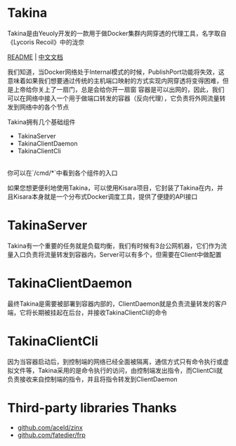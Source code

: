 # Takina
Takina是由Yeuoly开发的一款用于做Docker集群内网穿透的代理工具，名字取自《Lycoris Recoil》中的泷奈<br>

[README](README.md) | [中文文档](README_cn.md)

我们知道，当Docker网络处于Internal模式的时候，PublishPort功能将失效，这意味着如果我们想要通过传统的主机端口映射的方式实现内网穿透将变得困难，但是上帝给你关上了一扇门，总是会给你开一扇窗
容器是可以出网的，因此，我们可以在网络中接入一个用于做端口转发的容器（反向代理），它负责将外网流量转发到网络中的各个节点 <br>

Takina拥有几个基础组件

- TakinaServer
- TakinaClientDaemon
- TakinaClientCli

<br>
你可以在`/cmd/*`中看到各个组件的入口
<br>

如果您想更便利地使用Takina，可以使用Kisara项目，它封装了Takina在内，并且Kisara本身就是一个分布式Docker调度工具，提供了便捷的API接口

# TakinaServer
Takina有一个重要的任务就是负载均衡，我们有时候有3台公网机器，它们作为流量入口负责将流量转发到容器内，Server可以有多个，但需要在Client中做配置

# TakinaClientDaemon
最终Takina是需要被部署到容器内部的，ClientDaemon就是负责流量转发的客户端，它将长期被挂起在后台，并接收TakinaClientCli的命令

# TakinaClientCli
因为当容器启动后，到控制端的网络已经全面被隔离，通信方式只有命令执行或虚拟文件等，Takina采用的是命令执行的访问，由控制端发出指令，而ClientCli就负责接收来自控制端的指令，并且将指令转发到ClientDaemon

# Third-party libraries Thanks

- [github.com/aceld/zinx](https://github.com/aceld/zinx)
- [github.com/fatedier/frp](https://github.com/fatedier/frp)
